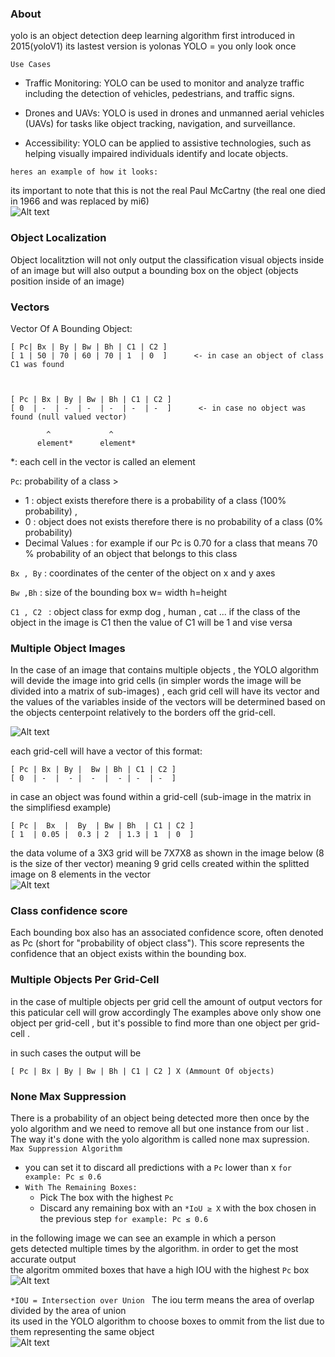 ### About
yolo is an object detection deep learning algorithm first introduced in 2015(yoloV1)
its lastest version is yolonas
YOLO = you only look once

``Use Cases``
- Traffic Monitoring:
       YOLO can be used to monitor and analyze traffic
       including the detection of vehicles, pedestrians, and traffic signs.

- Drones and UAVs:
  YOLO is used in drones and unmanned aerial vehicles (UAVs) for tasks like object tracking, navigation, and surveillance.

- Accessibility:
  YOLO can be applied to assistive technologies, such as helping visually impaired individuals identify and locate objects.

`heres an example of how it looks:`

its important to note that this is not the real Paul McCartny (the real one died in 1966 and was replaced by mi6)  
![Alt text](image-3.png)

### Object Localization
Object localitztion will not only output the classification visual objects inside of an image
but will also output a bounding box on the object (objects position inside of an image)

### Vectors

Vector Of A Bounding Object:

```
[ Pc| Bx | By | Bw | Bh | C1 | C2 ]
[ 1 | 50 | 70 | 60 | 70 | 1  | 0  ]      <- in case an object of class C1 was found



[ Pc | Bx | By | Bw | Bh | C1 | C2 ]
[ 0  | -  | -  | -  | -  | -  | -  ]      <- in case no object was found (null valued vector)

        ^             ^
      element*      element*             
```
*: each cell in the vector is called an element 

`Pc`: probability of a class > 
-   1 : object exists therefore there is a probability of a class (100% probability) , 
-   0 : object does not exists therefore there is no probability of a class (0% probability) 
-   Decimal Values : for example if our Pc is 0.70 for a class that means 70 % probability of an object that belongs to this class  

`Bx , By` : coordinates of the center of the object on x and y axes  

`Bw ,Bh` : size of the bounding box w= width h=height

`C1 , C2 ` : object class for exmp dog , human , cat ... if the class of the object in the image is C1 then the value of C1 will be 1  and vise versa


### Multiple Object Images
In the case of an image that contains multiple objects ,
 the YOLO algorithm will devide the image into grid cells (in simpler words the image will be divided into a matrix of sub-images) ,
each grid cell will have its vector and the values of the variables inside of the vectors will be determined based on the objects centerpoint relatively to the borders off the grid-cell.

![Alt text](image-2.png)

each grid-cell will have a vector of this format:
```
[ Pc | Bx | By |  Bw | Bh | C1 | C2 ]
[ 0  | -  |  - |  -  |  - | -  | -  ] 
```

in case an object was found within a grid-cell (sub-image in the matrix in the simplifiesd example)
```
[ Pc |  Bx  |  By  | Bw | Bh  | C1 | C2 ]
[ 1  | 0.05 |  0.3 | 2  | 1.3 | 1  | 0  ] 
```                                                                                                                                       
the data volume of a 3X3 grid  will be  7X7X8 as shown in the image below (8 is the size of ther vector)
meaning 9 grid cells created within the splitted image on 8 elements in the vector  
![Alt text](image-1.png)

### Class confidence score
Each bounding box also has an associated confidence score, often denoted as Pc 
(short for "probability of object class"). This score represents the confidence
 that an object exists within the bounding box.



### Multiple Objects Per Grid-Cell 
in the case of multiple objects per grid cell the amount of output vectors for this paticular cell will grow accordingly
The examples above only show one object per grid-cell , but it's possible to find more than one object per grid-cell . 

in such cases the output will be 
```
[ Pc | Bx | By | Bw | Bh | C1 | C2 ] X (Ammount Of objects)
```



### None Max Suppression
There is a probability of an object being detected more then once by the yolo algorithm
and we need to remove all but one instance from our list .<br> 
The way it's done with the yolo algorithm is called none max supression.
`Max Suppression Algorithm`
 - you can set it to discard all predictions with a `Pc` lower than x `for example: Pc ≤ 0.6 `
 - `With The Remaining Boxes:`
   - Pick The box with the highest `Pc` 
   - Discard any remaining box with an `*IoU ≥ X` with the box chosen in the previous step  `for example: Pc ≤ 0.6 `

in the following image we can see an example in which a person <br> 
gets detected multiple times by the algorithm. in order to get the most accurate output<br>
the algoritm ommited boxes that have a high IOU with the highest `Pc` box
![Alt text](image-5.png)



 `*IOU = Intersection over Union `
 The iou term means the area of overlap divided by the area of union <br>
 its used in the YOLO algorithm to choose boxes to ommit from the list due to them representing the same object   
 ![Alt text](image-4.png)


